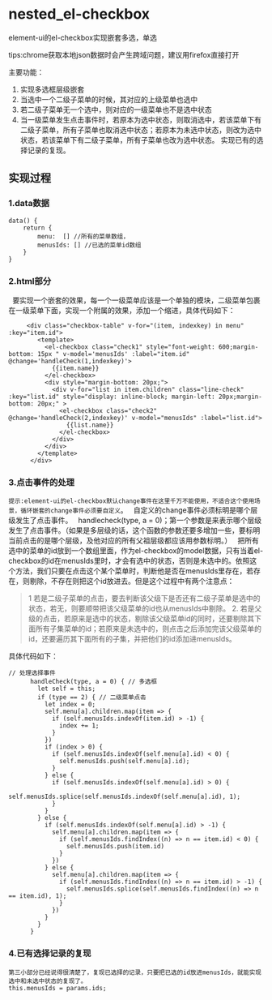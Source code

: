 # nested_el-checkbox
element-ui的el-checkbox实现嵌套多选，单选

tips:chrome获取本地json数据时会产生跨域问题，建议用firefox直接打开

主要功能：
1. 实现多选框层级嵌套
2. 当选中一个二级子菜单的时候，其对应的上级菜单也选中
3. 若二级子菜单无一个选中，则对应的一级菜单也不是选中状态
4. 当一级菜单发生点击事件时，若原本为选中状态，则取消选中，若该菜单下有二级子菜单，所有子菜单也取消选中状态；若原本为未选中状态，则改为选中状态，若该菜单下有二级子菜单，所有子菜单也改为选中状态。
实现已有的选择记录的复现。

## 实现过程

### 1.data数据
	
```
data() {
	return {
		menu:  [] //所有的菜单数组，
		menusIds: [] //已选的菜单id数组
	}
}
```
 ### 2.html部分
 
 &nbsp;&nbsp;要实现一个嵌套的效果，每一个一级菜单应该是一个单独的模块，二级菜单包裹在一级菜单下面，实现一个附属的效果，添加一个缩进，具体代码如下：

```
	 <div class="checkbox-table" v-for="(item, indexkey) in menu" :key="item.id">
        <template>
          <el-checkbox class="check1" style="font-weight: 600;margin-bottom: 15px " v-model='menusIds' :label="item.id" @change='handleCheck(1,indexkey)'>
            {{item.name}}
          </el-checkbox>
          <div style="margin-bottom: 20px;">
            <div v-for="list in item.children" class="line-check" :key="list.id" style="display: inline-block; margin-left: 20px;margin-bottom: 20px;" >
              <el-checkbox class="check2" @change='handleCheck(2,indexkey)' v-model="menusIds" :label="list.id">
                {{list.name}}
              </el-checkbox>
            </div>
          </div>
        </template>
      </div>
```

### 3.点击事件的处理
`提示:element-ui的el-checkbox默认change事件在这里千万不能使用，不适合这个使用场景，循环嵌套的change事件必须要自定义`。
&nbsp;&nbsp;自定义的change事件必须标明是哪个层级发生了点击事件。
&nbsp;&nbsp;handlecheck(type, a = 0)；第一个参数是来表示哪个层级发生了点击事件。（如果是多层级的话，这个函数的参数还要多增加一些，要标明当前点击的是哪个层级，及他对应的所有父祖层级都应该用参数标明。）
&nbsp;&nbsp;把所有选中的菜单的id放到一个数组里面，作为el-checkbox的model数据，只有当着el-checkbox的id在menusIds里时，才会有选中的状态，否则是未选中的。依照这个方法，我们只要在点击这个某个菜单时，判断他是否在menusIds里存在，若存在，则剔除，不存在则把这个id放进去。但是这个过程中有两个注意点：

> 1 若是二级子菜单的点击，要去判断该父级下是否还有二级子菜单是选中的状态，若无，则要顺带把该父级菜单的id也从menusIds中剔除。
> 2. 若是父级的点击，若原来是选中的状态，剔除该父级菜单id的同时，还要剔除其下面所有子集菜单的id；若原来是未选中的，则点击之后添加完该父级菜单的id，还要遍历其下面所有的子集，并把他们的id添加进menusIds。

具体代码如下：

```
// 处理选择事件
      handleCheck(type, a = 0) { // 多选框
        let self = this;
        if (type == 2) { // 二级菜单点击
          let index = 0;
          self.menu[a].children.map(item => {
            if (self.menusIds.indexOf(item.id) > -1) {
              index += 1;
            }
          })
          if (index > 0) {
            if (self.menusIds.indexOf(self.menu[a].id) < 0) {
              self.menusIds.push(self.menu[a].id);
            }
          } else {
            if (self.menusIds.indexOf(self.menu[a].id) > 0) {
              self.menusIds.splice(self.menusIds.indexOf(self.menu[a].id), 1);
            }
          }
        } else {
          if (self.menusIds.indexOf(self.menu[a].id) > -1) {
            self.menu[a].children.map(item => {
              if (self.menusIds.findIndex((n) => n == item.id) < 0) {
                self.menusIds.push(item.id)
              }
            })
          } else {
            self.menu[a].children.map(item => {
              if (self.menusIds.findIndex((n) => n == item.id) > -1) {
                self.menusIds.splice(self.menusIds.findIndex((n) => n == item.id), 1);
              }
            })
          }
        }
      }
```

### 4.已有选择记录的复现
	第三小部分已经说得很清楚了，复现已选择的记录，只要把已选的id放进menusIds，就能实现选中和未选中状态的复现了。
	this.menusIds = params.ids;
